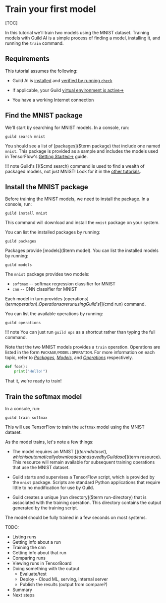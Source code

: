 # Train your first model

[TOC]

In this tutorial we'll train two models using the MNIST
dataset. Training models with Guild AI is a simple process of finding
a model, installing it, and running the `train` command.

## Requirements

This tutorial assumes the following:

- Guild AI is [installed](/install) and [verified by running
  `check`](/install#verify-your-installation)

- If applicable, your Guild [virtual environment is
  active->]($virtualenv-activate)

- You have a working Internet connection

## Find the MNIST package

We'll start by searching for MNIST models. In a console, run:

``` shell
guild search mnist
```

You should see a list of [packages]($term package) that include one
named `mnist`. This package is provided as a sample and includes the
models used in TensorFlow's [Getting
Started->](https://www.tensorflow.org/get_started/) guide.

!!! note
    Guild's []($cmd search) command is used to find a wealth of packaged
    models, not just MNIST! Look for it in the [other
    tutorials](/docs/tutorials).

## Install the MNIST package

Before training the MNIST models, we need to install the package. In a
console, run:

``` shell
guild install mnist
```

This command will download and install the `mnist` package on your
system.

You can list the installed packages by running:

``` shell
guild packages
```

Packages provide [models]($term model). You can list the installed models by running:

``` shell
guild models
```

The `mnist` package provides two models:

- `softmax` -- softmax regression classifier for MNIST
- `cnn` -- CNN classifier for MNIST

Each model in turn provides [operations]($term operation). Operations
are run using Guild's []($cmd run) command.

You can list the available operations by running:

``` shell
guild operations
```

!!! note
    You can just run `guild ops` as a shortcut rather than typing
    the full command.

Note that the two MNIST models provides a `train`
operation. Operations are listed in the form
`PACKAGE/MODEL:OPERATION`. For more information on each topic, refer
to [*Packages*](/docs/packages/), [*Models*](/docs/models/), and
[*Operations*](/docs/operations/) respectively.

```python
def foo():
    print("Hello!")
```

That it, we're ready to train!

## Train the softmax model

In a console, run:

``` shell
guild train softmax
```

This will use TensorFlow to train the `softmax` model using the MNIST
dataset.

As the model trains, let's note a few things:

- The model requires an MNIST []($term dataset), which is automatically
  downloaded and saved by Guild as a []($term resource). This resource
  will remain available for subsequent training operations that use
  the MNIST dataset.

- Guild starts and supervises a TensorFlow script, which is provided
  by the `mnist` package. Scripts are standard Python applications
  that require little to no modification for use by Guild.

- Guild creates a unique [run directory]($term run-directory) that is
  associated with the training operation. This directory contains the
  output generated by the training script.

The model should be fully trained in a few seconds on most systems.

TODO:

- Listing runs
- Getting info about a run
- Training the cnn
- Getting info about that run
- Comparing runs
- Viewing runs in TensorBoard
- Doing something with the output
  - Evaluate/test
  - Deploy - Cloud ML, serving, internal server
  - Publish the results (output from compare?)
- Summary
- Next steps
